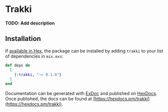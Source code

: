 # Trakki

**TODO: Add description**

## Installation

If [available in Hex](https://hex.pm/docs/publish), the package can be installed
by adding `trakki` to your list of dependencies in `mix.exs`:

```elixir
def deps do
  [
    {:trakki, "~> 0.1.0"}
  ]
end
```

Documentation can be generated with [ExDoc](https://github.com/elixir-lang/ex_doc)
and published on [HexDocs](https://hexdocs.pm). Once published, the docs can
be found at [https://hexdocs.pm/trakki](https://hexdocs.pm/trakki).

